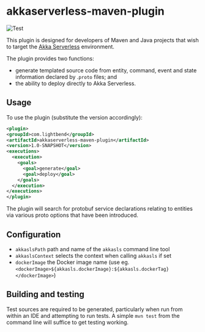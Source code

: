 # akkaserverless-maven-plugin

![Test](https://github.com/lightbend/akkaserverless-maven-plugin/workflows/Test/badge.svg)

This plugin is designed for developers of Maven and Java projects that wish to target the
[Akka Serverless](https://www.lightbend.com/akka-serverless) environment.

The plugin provides two functions:

* generate templated source code from entity, command, event and state information declared by .`proto` files; and
* the ability to deploy directly to Akka Serverless.

## Usage

To use the plugin (substitute the version accordingly):

```xml
<plugin>
<groupId>com.lightbend</groupId>
<artifactId>akkaserverless-maven-plugin</artifactId>
<version>1.0-SNAPSHOT</version>
<executions>
  <execution>
    <goals>
      <goal>generate</goal>
      <goal>deploy</goal>
    </goals>
  </execution>
</executions>
</plugin>
```

The plugin will search for protobuf service declarations relating to entities via various proto options
that have been introduced.

## Configuration

- `akkaslsPath` path and name of the `akkasls` command line tool
- `akkaslsContext` selects the context when calling `akkasls` if set
- `dockerImage` the Docker image name (use eg. `<dockerImage>${akkasls.dockerImage}:${akkasls.dockerTag}</dockerImage>`)

## Building and testing

Test sources are required to be generated, particularly when run from within an IDE and attempting to run tests. A simple
`mvn test` from the command line will suffice to get testing working.
